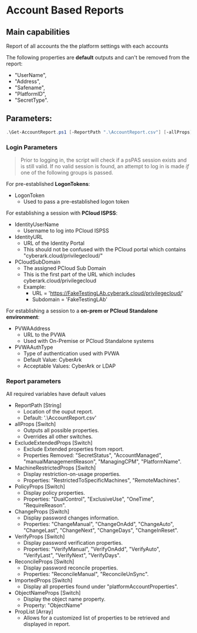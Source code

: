 # Account Based Reports

## Main capabilities

Report of all accounts the the platform settings with each accounts

The following properties are **default** outputs and can't be removed from the report:
- "UserName", 
- "Address", 
- "Safename", 
- "PlatformID", 
- "SecretType".

## Parameters:
```powershell
.\Get-AccountReport.ps1 [-ReportPath ".\AccountReport.csv"] [-allProps] [-ExcludeExtendedProps] [-MachineRestrictedProps] [-PolicyProps] [-ChangeProps] [-VerifyProps] [-ReconcileProps] [-ObjectNameProps] [-ImportedProps] [-PropList @("Property1","Property2")] [-logonToken $logonToken] [-IdentityUserName "brian.bors@cyberark.cloud.xxxx"] [-IdentityURL aalxxxx.my.idaptive.app] [-PCloudSubDomain "TestingLab"] [-PVWAAddress "https://onprem.lab.local/passwordVault"] [-PVWACredentials $PSCredential] [-PVWAAuthType "CyberArk"]
```

### Login Parameters
>Prior to logging in, the script will check if a psPAS session exists and is still valid. If no valid session is found, an attempt to log in is made *if* one of the following groups is passed.

For pre-established **LogonTokens**:
- LogonToken
    - Used to pass a pre-established logon token

For establishing a session with **PCloud ISPSS**:
- IdentityUserName
    - Username to log into PCloud ISPSS
- IdentityURL
    - URL of the Identity Portal
    - This should not be confused with the PCloud portal which contains "cyberark.cloud/privilegecloud/"
- PCloudSubDomain
    - The assigned PCloud Sub Domain
    - This is the first part of the URL which includes cyberark.cloud/privilegecloud
    - Example: 
        - URL = 'https://FakeTestingLAb.cyberark.cloud/privilegecloud/'
        - Subdomain =  'FakeTestingLAb'

For establishing a session to a **on-prem or PCloud Standalone environment**:
- PVWAAddress
    - URL to the PVWA
    - Used with On-Premise or PCloud Standalone systems
- PVWAAuthType
    - Type of authentication used with PVWA
    - Default Value: CyberArk
    - Acceptable Values: CyberArk or LDAP 


### Report parameters
All required variables have default values
- ReportPath [String]
	- Location of the ouput report.
    - Default: '.\AccountReport.csv'
- allProps [Switch]
    - Outputs all possible properties.
    - Overrides all other switches.
- ExcludeExtendedProps [Switch]
    - Exclude Extended properties from report. 
    - Properties Removed: "SecretStatus", "AccountManaged", "manualManagementReason", "ManagingCPM", "PlatformName".
- MachineRestrictedProps [Switch]
    - Display restriction-on-usage properties.
    - Properties: "RestrictedToSpecificMachines", "RemoteMachines".
- PolicyProps [Switch]
    - Display policy properties.
    - Properties: "DualControl", "ExclusiveUse", "OneTime", "RequireReason".
- ChangeProps [Switch]
    - Display password changes information.
    - Properties: "ChangeManual", "ChangeOnAdd", "ChangeAuto", "ChangeLast", "ChangeNext", "ChangeDays", "ChangeInReset".
- VerifyProps [Switch]
    - Display password verification properties.
    - Properties: "VerifyManual", "VerifyOnAdd", "VerifyAuto", "VerifyLast", "VerifyNext", "VerifyDays".
- ReconcileProps [Switch]
    - Display password reconcile properties.
    - Properties: "ReconcileManual", "ReconcileUnSync".
- ImportedProps [Switch]
    - Display all properties found under "platformAccountProperties".
- ObjectNameProps [Switch]
    - Display the object name property.
    - Property: "ObjectName"
- PropList [Array]
    - Allows for a customized list of properties to be retrieved and displayed in report.


